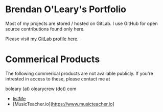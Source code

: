 # Brendan O'Leary's Portfolio

Most of my projects are stored / hosted on GitLab.  I use GitHub for open source contributions found only here.

Please visit [my GitLab profile here](http://gitlab.com/boleary).

# Commerical Products
The following commerical products are not available publicly.  If you're intrested in access to these, please contact me at

   boleary (at) olearycrew (dot) com

* [listMe](https://www.listme.chat)
* [MusicTeacher.io](https://www.musicteacher.io]
